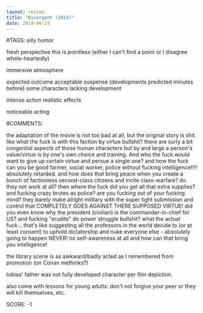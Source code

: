 ```yaml
---
layout: review
title: "Divergent (2014)"
date: 2014-06-23
---
```


#TAGS:
silly humor

fresh perspective
this is pointless (either I can't find a point or I disagree whole-heartedly)

immersive atmosphere

expected outcome
acceptable suspense (developments predicted minutes before)
some characters lacking development

intense action
realistic effects

noticeable acting

#COMMENTS:

the adaptation of the movie is not too bad at all, but the original story is shit. like what the fuck is with this faction by virtue bullshit? there are surly a bit congenital aspects of those human characters but by and large a person's value/virtue is by one's own choice and training. And who the fuck would want to give up certain virtue and persue a single one? and how the fuck can you be good farmer, social worker, police without fucking intelligence!!!! absolutely retarded. and how does that bring peace when you create a bunch of factionless second-class citizens and incite class-warfare? do they not work at all? then where the fuck did you get all that extra supplies? and fucking crazy brutes as police? are you fucking out of your fucking mind? they barely make alright military with the super tight submission and control that COMPLETELY GOES AGAINST THERE SUPPOSED VIRTUE! did you even know why the president (civilian) is the commander-in-chief for US? and fucking "erudite" do power struggle bullshit? what the actual fuck... that's like suggesting all the professors in the world decide to (or at least consent) to uphold dictatorship and nuke everyone else - absolutely going to happen NEVER! no self-awareness at all and how can that bring you intelligence!

the library scene is as awkward/badly acted as I remembered from promotion (on Conan methinks?)

tobias' father was not fully developed character per film depiction.

also come with lessons for young adults: don't not forgive your peer or they will kill themselves, etc.





SCORE:
-1
